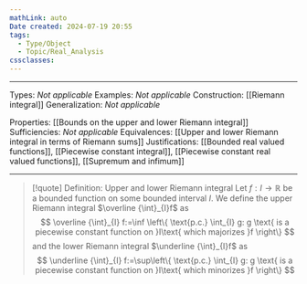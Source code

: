 ```yaml
---
mathLink: auto
Date created: 2024-07-19 20:55
tags:
  - Type/Object
  - Topic/Real_Analysis
cssclasses:
---
```


---  

Types: _Not applicable_
Examples: _Not applicable_
Construction: [[Riemann integral]]
Generalization: _Not applicable_

Properties: [[Bounds on the upper and lower Riemann integral]]
Sufficiencies: _Not applicable_
Equivalences: [[Upper and lower Riemann integral in terms of Riemann sums]]
Justifications: [[Bounded real valued functions]], [[Piecewise constant integral]], [[Piecewise constant real valued functions]], [[Supremum and infimum]]

---

> [!quote] Definition: Upper and lower Riemann integral
> Let $f:I\to \mathbb{R}$ be a bounded function on some bounded interval $I$. We define the upper Riemann integral $\overline {\int}_{I}f$ as $$ \overline {\int}_{I} f:=\inf \left\{  \text{p.c.} \int_{I} g: g \text{ is a piecewise constant function on }I\text{ which majorizes }f  \right\} $$and the lower Riemann integral $\underline {\int}_{I}f$ as $$ \underline {\int}_{I} f:=\sup\left\{  \text{p.c.} \int_{I} g: g \text{ is a piecewise constant function on }I\text{ which minorizes }f \right\} $$

